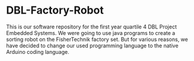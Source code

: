 # DBL-Factory-Robot
This is our software repository for the first year quartile 4 DBL Project Embedded Systems. We were going to use java programs to create a sorting robot on the FisherTechnik factory set. But for various reasons, we have decided to change our used programming language to the native Arduino coding language.
